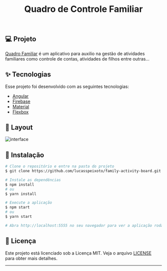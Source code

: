 <h1 align="center">
   Quadro de Controle Familiar
</h1>

<br>

## 💻 Projeto

[Quadro Familiar](https://github.com/lucasspeixoto/family-activity-board) é um aplicativo para auxilio
na gestão de atividades familiares como controle de contas, atividades de filhos entre outras...

## ✨ Tecnologias

Esse projeto foi desenvolvido com as seguintes tecnologias:

- [Angular](https://angular.io/startg)
- [Firebase](https://firebase.google.com/)
- [Material](https://material.angular.io/)
- [Flexbox](https://css-tricks.com/snippets/css/a-guide-to-flexbox/)

## 🔖 Layout

![interface](src/assets/images/layout.gif 'Layout')


## 🚀 Instalação

```bash
# Clone o repositório e entre na pasta do projeto
$ git clone https://github.com/lucasspeixoto/family-activity-board.git && cd family-activity-board

# Instale as dependências
$ npm install
# ou
$ yarn install

# Execute a aplicação
$ npm start
# ou
$ yarn start

# Abra http://localhost:5555 no seu navegador para ver a aplicação rodando!
```

## 📝 Licença

Este projeto está licenciado sob a Licença MIT. Veja o arquivo [LICENSE](LICENSE) para obter mais detalhes.

---
